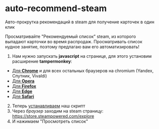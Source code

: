 # auto-recommend-steam
Авто-прокрутка рекомендаций в steam для получение карточек в один клик

Просматривайте "Рекомендуемый список" steam, из которого выпадают карточки во время распродаж. Просматривать список нудное занятие, поэтому предлагаю вам его автоматизировать!

1. Нам нужно запускать **javascript** на странице, для этого установим расширение **tampermonkey**: 
- [Для **Chrome**](https://vk.cc/1kSEzq) и для всех остальных браузеров на chromium (Yandex, Спутник, Vivaldi)
- [Для **Opera**](https://vk.cc/8Ql9hR)
- [Для **Firefox**](https://vk.cc/5onjlR)
- [Для **Edge**](https://www.microsoft.com/ru-ru/p/tampermonkey/9nblggh5162s)
- [Для **Safari**](https://safari-extensions.apple.com/details/?id=net.tampermonkey.safari-G3XV72R5TC)


2. Теперь [устанавливаем](https://vk.cc/8cXNGq) наш скрипт
3. Через *_браузер_* заходим на steam страницу: https://store.steampowered.com/explore 
4. И нажимаем "Просмотреть список"
